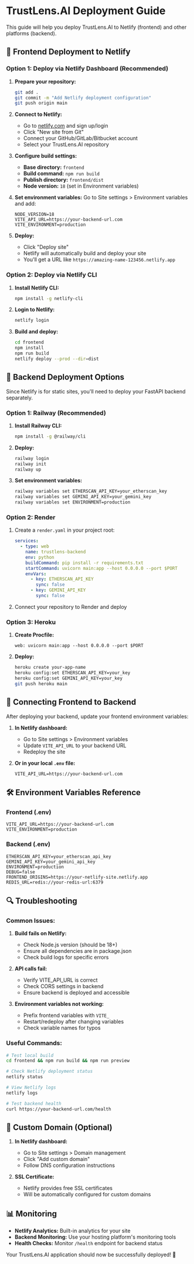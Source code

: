 # TrustLens.AI Deployment Guide

This guide will help you deploy TrustLens.AI to Netlify (frontend) and other platforms (backend).

## 🚀 Frontend Deployment to Netlify

### Option 1: Deploy via Netlify Dashboard (Recommended)

1. **Prepare your repository:**

   ```bash
   git add .
   git commit -m "Add Netlify deployment configuration"
   git push origin main
   ```

2. **Connect to Netlify:**

   - Go to [netlify.com](https://netlify.com) and sign up/login
   - Click "New site from Git"
   - Connect your GitHub/GitLab/Bitbucket account
   - Select your TrustLens.AI repository

3. **Configure build settings:**

   - **Base directory:** `frontend`
   - **Build command:** `npm run build`
   - **Publish directory:** `frontend/dist`
   - **Node version:** `18` (set in Environment variables)

4. **Set environment variables:**
   Go to Site settings > Environment variables and add:

   ```
   NODE_VERSION=18
   VITE_API_URL=https://your-backend-url.com
   VITE_ENVIRONMENT=production
   ```

5. **Deploy:**
   - Click "Deploy site"
   - Netlify will automatically build and deploy your site
   - You'll get a URL like `https://amazing-name-123456.netlify.app`

### Option 2: Deploy via Netlify CLI

1. **Install Netlify CLI:**

   ```bash
   npm install -g netlify-cli
   ```

2. **Login to Netlify:**

   ```bash
   netlify login
   ```

3. **Build and deploy:**
   ```bash
   cd frontend
   npm install
   npm run build
   netlify deploy --prod --dir=dist
   ```

## 🔧 Backend Deployment Options

Since Netlify is for static sites, you'll need to deploy your FastAPI backend separately.

### Option 1: Railway (Recommended)

1. **Install Railway CLI:**

   ```bash
   npm install -g @railway/cli
   ```

2. **Deploy:**

   ```bash
   railway login
   railway init
   railway up
   ```

3. **Set environment variables:**
   ```bash
   railway variables set ETHERSCAN_API_KEY=your_etherscan_key
   railway variables set GEMINI_API_KEY=your_gemini_key
   railway variables set ENVIRONMENT=production
   ```

### Option 2: Render

1. Create a `render.yaml` in your project root:

   ```yaml
   services:
     - type: web
       name: trustlens-backend
       env: python
       buildCommand: pip install -r requirements.txt
       startCommand: uvicorn main:app --host 0.0.0.0 --port $PORT
       envVars:
         - key: ETHERSCAN_API_KEY
           sync: false
         - key: GEMINI_API_KEY
           sync: false
   ```

2. Connect your repository to Render and deploy

### Option 3: Heroku

1. **Create Procfile:**

   ```
   web: uvicorn main:app --host 0.0.0.0 --port $PORT
   ```

2. **Deploy:**
   ```bash
   heroku create your-app-name
   heroku config:set ETHERSCAN_API_KEY=your_key
   heroku config:set GEMINI_API_KEY=your_key
   git push heroku main
   ```

## 🔗 Connecting Frontend to Backend

After deploying your backend, update your frontend environment variables:

1. **In Netlify dashboard:**

   - Go to Site settings > Environment variables
   - Update `VITE_API_URL` to your backend URL
   - Redeploy the site

2. **Or in your local `.env` file:**
   ```
   VITE_API_URL=https://your-backend-url.com
   ```

## 🛠️ Environment Variables Reference

### Frontend (.env)

```
VITE_API_URL=https://your-backend-url.com
VITE_ENVIRONMENT=production
```

### Backend (.env)

```
ETHERSCAN_API_KEY=your_etherscan_api_key
GEMINI_API_KEY=your_gemini_api_key
ENVIRONMENT=production
DEBUG=false
FRONTEND_ORIGINS=https://your-netlify-site.netlify.app
REDIS_URL=redis://your-redis-url:6379
```

## 🔍 Troubleshooting

### Common Issues:

1. **Build fails on Netlify:**

   - Check Node.js version (should be 18+)
   - Ensure all dependencies are in package.json
   - Check build logs for specific errors

2. **API calls fail:**

   - Verify VITE_API_URL is correct
   - Check CORS settings in backend
   - Ensure backend is deployed and accessible

3. **Environment variables not working:**
   - Prefix frontend variables with `VITE_`
   - Restart/redeploy after changing variables
   - Check variable names for typos

### Useful Commands:

```bash
# Test local build
cd frontend && npm run build && npm run preview

# Check Netlify deployment status
netlify status

# View Netlify logs
netlify logs

# Test backend health
curl https://your-backend-url.com/health
```

## 🚀 Custom Domain (Optional)

1. **In Netlify dashboard:**

   - Go to Site settings > Domain management
   - Click "Add custom domain"
   - Follow DNS configuration instructions

2. **SSL Certificate:**
   - Netlify provides free SSL certificates
   - Will be automatically configured for custom domains

## 📊 Monitoring

- **Netlify Analytics:** Built-in analytics for your site
- **Backend Monitoring:** Use your hosting platform's monitoring tools
- **Health Checks:** Monitor `/health` endpoint for backend status

Your TrustLens.AI application should now be successfully deployed! 🎉
